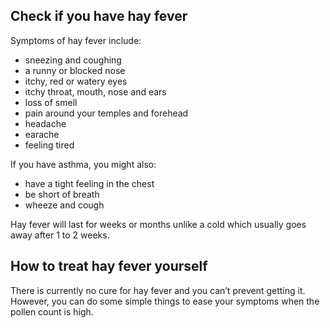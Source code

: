 ## Check if you have hay fever

Symptoms of hay fever include:

- sneezing and coughing
- a runny or blocked nose
- itchy, red or watery eyes
- itchy throat, mouth, nose and ears
- loss of smell
- pain around your temples and forehead
- headache
- earache
- feeling tired

If you have asthma, you might also:

- have a tight feeling in the chest
- be short of breath
- wheeze and cough

Hay fever will last for weeks or months unlike a cold which usually goes away
after 1 to 2 weeks.

## How to treat hay fever yourself

There is currently no cure for hay fever and you can’t prevent getting it.
However, you can do some simple things to ease your symptoms when the pollen
count is high.
